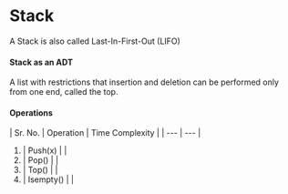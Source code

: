 # Stack

A Stack is also called Last-In-First-Out (LIFO)

#### Stack as an ADT
A list with restrictions that insertion and deletion can be performed only from one end, called the top.

#### Operations
| Sr. No. | Operation | Time Complexity |
| --- | --- |
1. | Push(x) |   |
2. | Pop() |   |
3. | Top() |   |
4. | Isempty() |   |
